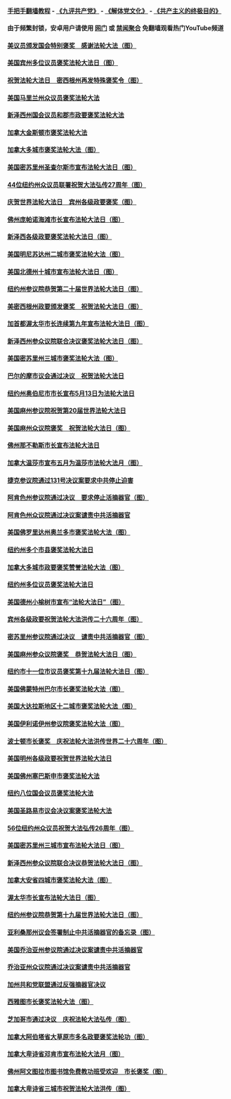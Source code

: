 #### [手把手翻墙教程](https://github.com/gfw-breaker/guides/wiki) -  [《九评共产党》](https://github.com/gfw-breaker/9ping.md?t=05241043) - [《解体党文化》](https://github.com/gfw-breaker/jtdwh.md?t=05241043) - [《共产主义的终极目的》](https://github.com/gfw-breaker/gczydzjmd.md?t=05241043)

#### 由于频繁封锁，安卓用户请使用 [网门](https://github.com/gfw-breaker/bn-android/blob/master/ogate.md?t=05241043) 或 [禁闻聚合](https://github.com/gfw-breaker/bn-android) 免翻墙观看热门YouTube频道 

#### [美议员颁发国会特别褒奖　感谢法轮大法（图）](../pages/282/387731.md?t=05241043) 

#### [美国宾州多位议员褒奖法轮大法日（图）](../pages/282/387733.md?t=05241043) 

#### [祝贺法轮大法日　密西根州再发特殊褒奖令（图）](../pages/282/387742.md?t=05241043) 

#### [美国马里兰州众议员褒奖法轮大法](../pages/282/387564.md?t=05241043) 

#### [新泽西州国会议员和郡市政要褒奖法轮大法](../pages/282/387429.md?t=05241043) 

#### [加拿大金斯顿市褒奖法轮大法](../pages/282/387418.md?t=05241043) 

#### [加拿大多城市褒奖法轮大法（图）](../pages/282/387299.md?t=05241043) 

#### [美国密苏里州圣查尔斯市宣布法轮大法日（图）](../pages/282/387295.md?t=05241043) 

#### [44位纽约州众议员联署祝贺大法弘传27周年（图）](../pages/282/387219.md?t=05241043) 

#### [庆贺世界法轮大法日　宾州各级政要褒奖（图）](../pages/282/387253.md?t=05241043) 

#### [佛州庞帕诺海滩市长宣布法轮大法日（图）](../pages/282/387168.md?t=05241043) 

#### [新泽西各级政要褒奖法轮大法日（图）](../pages/282/387171.md?t=05241043) 

#### [美国明尼苏达州二城市褒奖法轮大法（图）](../pages/282/387177.md?t=05241043) 

#### [美国北德州十城市宣布法轮大法日（图）](../pages/282/386793.md?t=05241043) 

#### [纽约州参议院恭贺第二十届世界法轮大法日（图）](../pages/282/386619.md?t=05241043) 

#### [美密西根州政要颁发褒奖　祝贺法轮大法日（图）](../pages/282/386617.md?t=05241043) 

#### [加首都渥太华市长连续第九年宣布法轮大法日（图）](../pages/282/386409.md?t=05241043) 

#### [新泽西州参众议院联合决议褒奖法轮大法日（图）](../pages/282/386417.md?t=05241043) 

#### [美国密苏里州三城市褒奖法轮大法（图）](../pages/282/386410.md?t=05241043) 

#### [巴尔的摩市议会通过决议　祝贺法轮大法日](../pages/282/386371.md?t=05241043) 

#### [纽约州奥伯尼市市长宣布5月13日为法轮大法日](../pages/282/386096.md?t=05241043) 

#### [美国麻州参议院祝贺第20届世界法轮大法日](../pages/282/386097.md?t=05241043) 

#### [美国麻州众议院褒奖　祝贺法轮大法日（图）](../pages/282/386022.md?t=05241043) 

#### [佛州那不勒斯市长宣布法轮大法日](../pages/282/385932.md?t=05241043) 

#### [加拿大温莎市宣布五月为温莎市法轮大法月（图）](../pages/282/385849.md?t=05241043) 

#### [捷克参议院通过131号决议案要求中共停止迫害](../pages/282/384286.md?t=05241043) 

#### [阿肯色州参议院通过决议　要求停止活摘器官（图）](../pages/282/383956.md?t=05241043) 

#### [阿肯色州众议院通过决议案谴责中共活摘器官](../pages/282/383340.md?t=05241043) 

#### [美国佛罗里达州奥兰多市褒奖法轮大法（图）](../pages/282/368616.md?t=05241043) 

#### [纽约州多个市县褒奖法轮大法日](../pages/282/368285.md?t=05241043) 

#### [加拿大多城市政要褒奖赞誉法轮大法（图）](../pages/282/368243.md?t=05241043) 

#### [纽约州多位议员褒奖法轮大法日](../pages/282/368183.md?t=05241043) 

#### [美国德州小榆树市宣布“法轮大法日”（图）](../pages/282/368125.md?t=05241043) 

#### [宾州各级政要祝贺法轮大法洪传二十六周年（图）](../pages/282/367896.md?t=05241043) 

#### [密苏里州参议院通过决议　谴责中共活摘器官（图）](../pages/282/366798.md?t=05241043) 

#### [美国麻州参众议院褒奖　恭贺法轮大法日（图）](../pages/282/366636.md?t=05241043) 

#### [纽约市十一位市议员褒奖第十九届法轮大法日（图）](../pages/282/366678.md?t=05241043) 

#### [美国佛蒙特州巴尔市长褒奖法轮大法（图）](../pages/282/366583.md?t=05241043) 

#### [美国大达拉斯地区十二城市褒奖法轮大法（图）](../pages/282/366561.md?t=05241043) 

#### [美国伊利诺伊州参议院褒奖法轮大法（图）](../pages/282/366586.md?t=05241043) 

#### [波士顿市长褒奖　庆祝法轮大法洪传世界二十六周年（图）](../pages/282/366433.md?t=05241043) 

#### [美国明州各级政要祝贺世界法轮大法日](../pages/282/366190.md?t=05241043) 

#### [美国佛州塞巴斯申市褒奖法轮大法](../pages/282/366209.md?t=05241043) 

#### [纽约八位国会议员褒奖法轮大法](../pages/282/366055.md?t=05241043) 

#### [美国圣路易市议会决议案褒奖法轮大法](../pages/282/366014.md?t=05241043) 

#### [56位纽约州众议员祝贺大法弘传26周年（图）](../pages/282/365854.md?t=05241043) 

#### [美国密苏里州三城市宣布法轮大法日（图）](../pages/282/365833.md?t=05241043) 

#### [新泽西州参众议院联合决议恭贺法轮大法日（图）](../pages/282/365834.md?t=05241043) 

#### [加拿大安省四城市褒奖法轮大法（图）](../pages/282/365643.md?t=05241043) 

#### [渥太华市长宣布法轮大法日（图）](../pages/282/365644.md?t=05241043) 

#### [纽约州参议院恭贺第十九届世界法轮大法日（图）](../pages/282/365599.md?t=05241043) 

#### [亚利桑那州议会签署制止中共活摘器官的备忘录（图）](../pages/282/363829.md?t=05241043) 

#### [美国乔治亚州参议院通过决议案谴责中共活摘器官](../pages/282/363581.md?t=05241043) 

#### [乔治亚州众议院通过决议案谴责中共活摘器官](../pages/282/363357.md?t=05241043) 

#### [加州共和党联盟通过反强摘器官决议](../pages/282/362609.md?t=05241043) 

#### [西雅图市长褒奖法轮大法（图）](../pages/282/351488.md?t=05241043) 

#### [芝加哥市通过决议　庆祝法轮大法弘传（图）](../pages/282/349323.md?t=05241043) 

#### [加拿大阿伯塔省大草原市多名政要褒奖法轮功（图）](../pages/282/349010.md?t=05241043) 

#### [加拿大卑诗省邓肯市宣布法轮大法月（图）](../pages/282/348810.md?t=05241043) 

#### [佛州阿文图拉市图书馆免费教功班受欢迎　市长褒奖（图）](../pages/282/348777.md?t=05241043) 

#### [加拿大卑诗省三城市祝贺法轮大法洪传（图）](../pages/282/348741.md?t=05241043) 


